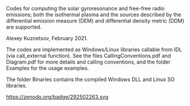 Codes for computing the solar gyroresonance and free-free radio emissions; both the isothermal plasma and the sources described by the differential emission measure (DEM) and differential density metric (DDM) are supported.

Alexey Kuznetsov, February 2021.

The codes are implemented as Windows/Linux libraries callable from IDL (via call_external function). See the files CallingConventions.pdf and Diagram.pdf for more details and calling conventions, and the folder Examples for the usage examples. 

The folder Binaries contains the compiled Windows DLL and Linux SO libraries.

https://zenodo.org/badge/292502263.svg
